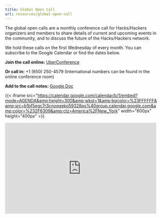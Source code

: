```yaml
---
title: Global Open Call
url: resources/global-open-call
---
```

The global open calls are a monthly conference call for Hacks/Hackers organizers and members to share details of current and upcoming events in the community, and to discuss the future of the Hacks/Hackers network.

We hold these calls on the first Wednesday of every month. You can subscribe to the Google Calendar or find the dates below.

**Join the call online:** [UberConference](https://www.uberconference.com/hackshackers)

**Or call in:** +1 (650) 250-4579 (International numbers can be found in the online conference room)

**Add to the call notes:** [Google Doc](https://docs.google.com/document/d/1KtsWrrStnimnM7_h43Vk3CgTff6d7TipDuTmSG_KDWQ/edit?usp=sharing)

{{< iframe src="https://calendar.google.com/calendar/b/1/embed?mode=AGENDA&amp;height=300&amp;wkst=1&amp;bgcolor=%23FFFFFF&amp;src=b1bf5egc7r3cnoqgeko59328ps%40group.calendar.google.com&amp;color=%232F6309&amp;ctz=America%2FNew_York" width="600px" height="400px" >}}

<iframe src="https://calendar.google.com/calendar/b/1/embed?mode=AGENDA&amp;height=300&amp;wkst=1&amp;bgcolor=%23FFFFFF&amp;src=b1bf5egc7r3cnoqgeko59328ps%40group.calendar.google.com&amp;color=%232F6309&amp;ctz=America%2FNew_York" style="border-width:0" width="500" height="300" frameborder="0" scrolling="no"></iframe>

 [1]: https://twitter.com/HacksHackers
